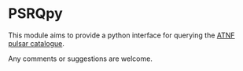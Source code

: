 # PSRQpy

This module aims to provide a python interface for querying the [ATNF pulsar catalogue](http://www.atnf.csiro.au/people/pulsar/psrcat/).

Any comments or suggestions are welcome.
